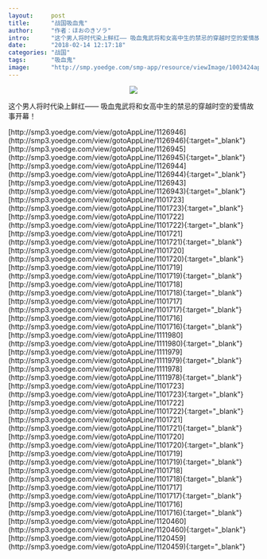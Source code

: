 ```yaml
---
layout:     post
title:      "战国吸血鬼"
author:     "作者：ほおのきソラ"
intro:      "这个男人将时代染上鲜红—— 吸血鬼武将和女高中生的禁忌的穿越时空的爱情故事开幕！"
date:       "2018-02-14 12:17:18"
categories: "战国"
tags:       "吸血鬼"
image:      "http://smp.yoedge.com/smp-app/resource/viewImage/1003424appline.png"
---
```

<div style="text-align: center">
<p><img src="http://smp.yoedge.com/smp-app/resource/viewImage/1003424appline.png"/></p>
</div>
<p class="post-meta">
<span>这个男人将时代染上鲜红—— 吸血鬼武将和女高中生的禁忌的穿越时空的爱情故事开幕！</span>
</p>
[http://smp3.yoedge.com/view/gotoAppLine/1126946](http://smp3.yoedge.com/view/gotoAppLine/1126946){:target="_blank"}
[http://smp3.yoedge.com/view/gotoAppLine/1126945](http://smp3.yoedge.com/view/gotoAppLine/1126945){:target="_blank"}
[http://smp3.yoedge.com/view/gotoAppLine/1126944](http://smp3.yoedge.com/view/gotoAppLine/1126944){:target="_blank"}
[http://smp3.yoedge.com/view/gotoAppLine/1126943](http://smp3.yoedge.com/view/gotoAppLine/1126943){:target="_blank"}
[http://smp3.yoedge.com/view/gotoAppLine/1101723](http://smp3.yoedge.com/view/gotoAppLine/1101723){:target="_blank"}
[http://smp3.yoedge.com/view/gotoAppLine/1101722](http://smp3.yoedge.com/view/gotoAppLine/1101722){:target="_blank"}
[http://smp3.yoedge.com/view/gotoAppLine/1101721](http://smp3.yoedge.com/view/gotoAppLine/1101721){:target="_blank"}
[http://smp3.yoedge.com/view/gotoAppLine/1101720](http://smp3.yoedge.com/view/gotoAppLine/1101720){:target="_blank"}
[http://smp3.yoedge.com/view/gotoAppLine/1101719](http://smp3.yoedge.com/view/gotoAppLine/1101719){:target="_blank"}
[http://smp3.yoedge.com/view/gotoAppLine/1101718](http://smp3.yoedge.com/view/gotoAppLine/1101718){:target="_blank"}
[http://smp3.yoedge.com/view/gotoAppLine/1101717](http://smp3.yoedge.com/view/gotoAppLine/1101717){:target="_blank"}
[http://smp3.yoedge.com/view/gotoAppLine/1101716](http://smp3.yoedge.com/view/gotoAppLine/1101716){:target="_blank"}
[http://smp3.yoedge.com/view/gotoAppLine/1111980](http://smp3.yoedge.com/view/gotoAppLine/1111980){:target="_blank"}
[http://smp3.yoedge.com/view/gotoAppLine/1111979](http://smp3.yoedge.com/view/gotoAppLine/1111979){:target="_blank"}
[http://smp3.yoedge.com/view/gotoAppLine/1111978](http://smp3.yoedge.com/view/gotoAppLine/1111978){:target="_blank"}
[http://smp3.yoedge.com/view/gotoAppLine/1101723](http://smp3.yoedge.com/view/gotoAppLine/1101723){:target="_blank"}
[http://smp3.yoedge.com/view/gotoAppLine/1101722](http://smp3.yoedge.com/view/gotoAppLine/1101722){:target="_blank"}
[http://smp3.yoedge.com/view/gotoAppLine/1101721](http://smp3.yoedge.com/view/gotoAppLine/1101721){:target="_blank"}
[http://smp3.yoedge.com/view/gotoAppLine/1101720](http://smp3.yoedge.com/view/gotoAppLine/1101720){:target="_blank"}
[http://smp3.yoedge.com/view/gotoAppLine/1101719](http://smp3.yoedge.com/view/gotoAppLine/1101719){:target="_blank"}
[http://smp3.yoedge.com/view/gotoAppLine/1101718](http://smp3.yoedge.com/view/gotoAppLine/1101718){:target="_blank"}
[http://smp3.yoedge.com/view/gotoAppLine/1101717](http://smp3.yoedge.com/view/gotoAppLine/1101717){:target="_blank"}
[http://smp3.yoedge.com/view/gotoAppLine/1101716](http://smp3.yoedge.com/view/gotoAppLine/1101716){:target="_blank"}
[http://smp3.yoedge.com/view/gotoAppLine/1120460](http://smp3.yoedge.com/view/gotoAppLine/1120460){:target="_blank"}
[http://smp3.yoedge.com/view/gotoAppLine/1120459](http://smp3.yoedge.com/view/gotoAppLine/1120459){:target="_blank"}


